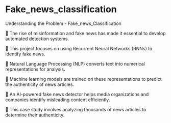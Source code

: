 # Fake_news_classification

Understanding the Problem -  Fake_news_Classification

🔹   The rise of misinformation and fake news has made it essential to develop automated detection systems.

🔹   This project focuses on using Recurrent Neural Networks (RNNs) to identify fake news.

🔹   Natural Language Processing (NLP) converts text into numerical representations for analysis.

🔹   Machine learning models are trained on these representations to predict the  authenticity of news articles.

🔹   An AI-powered fake news detector helps media organizations and companies identify misleading content efficiently.

🔹   This case study involves analyzing thousands of news articles to determine their authenticity.





